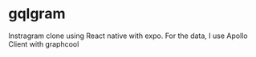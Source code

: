 # gqlgram

Instragram clone using React native with expo.
For the data, I use Apollo Client with graphcool
